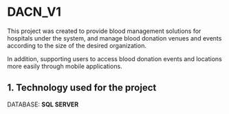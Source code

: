 # DACN_V1

This project was created to provide blood management solutions for hospitals under the system, and manage blood donation venues and events according
to the size of the desired organization.

In addition, supporting users to access blood donation events and locations more easily through mobile applications.


## 1. Technology used for the project
DATABASE: **SQL SERVER**
